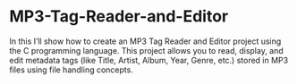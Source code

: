 # MP3-Tag-Reader-and-Editor
In this  I’ll show how to create an MP3 Tag Reader and Editor project using the C programming language. This project allows you to read, display, and edit metadata tags (like Title, Artist, Album, Year, Genre, etc.) stored in MP3 files using file handling concepts.  
